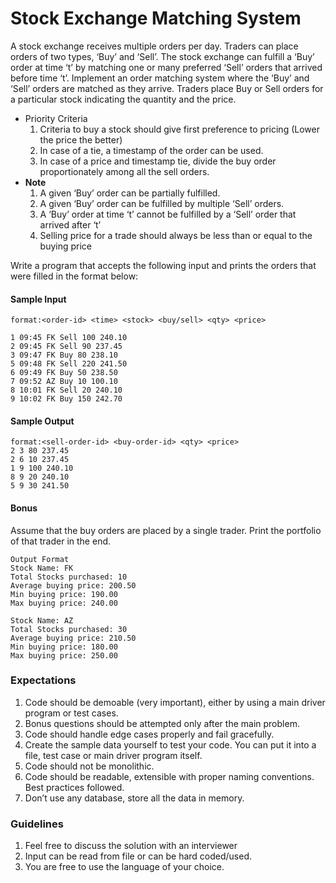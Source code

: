 # Stock Exchange Matching System

A stock exchange receives multiple orders per day. Traders can place orders of two types, ‘Buy’ and ‘Sell’. The stock exchange can fulfill a ‘Buy’ order at time ‘t’ by matching one or many preferred ‘Sell’ orders that arrived before time ‘t’. Implement an order matching system where the ‘Buy’ and ‘Sell’ orders are matched as they arrive.
Traders place Buy or Sell orders for a particular stock indicating the quantity and the price.


* Priority Criteria
    1. Criteria to buy a stock should give first preference to pricing (Lower the price the better)  
    2. In case of a tie, a timestamp of the order can be used.
    3. In case of a price and timestamp tie, divide the buy order proportionately among all the sell orders. 
* **Note**
    1. A given ‘Buy’ order can be partially fulfilled.
    2. A given ‘Buy’ order can be fulfilled by multiple ‘Sell’ orders.
    3. A ‘Buy’ order at time ‘t’ cannot be fulfilled by a ‘Sell’ order that arrived after ‘t’
    4. Selling price for a trade should always be less than or equal to the buying price


Write a program that accepts the following input and prints the orders that were filled in the format below:

#### Sample Input
```
format:<order-id> <time> <stock> <buy/sell> <qty> <price>

1 09:45 FK Sell 100 240.10
2 09:45 FK Sell 90 237.45
3 09:47 FK Buy 80 238.10
5 09:48 FK Sell 220 241.50
6 09:49 FK Buy 50 238.50
7 09:52 AZ Buy 10 100.10
8 10:01 FK Sell 20 240.10
9 10:02 FK Buy 150 242.70
```
#### Sample Output
```
format:<sell-order-id> <buy-order-id> <qty> <price>
2 3 80 237.45
2 6 10 237.45
1 9 100 240.10
8 9 20 240.10
5 9 30 241.50
```
#### Bonus
Assume that the buy orders are placed by a single trader. Print the portfolio of that trader in the end.

```
Output Format
Stock Name: FK
Total Stocks purchased: 10
Average buying price: 200.50
Min buying price: 190.00
Max buying price: 240.00

Stock Name: AZ
Total Stocks purchased: 30
Average buying price: 210.50
Min buying price: 180.00
Max buying price: 250.00
```

### Expectations
1. Code should be demoable (very important), either by using a main driver program or test cases.
2. Bonus questions should be attempted only after the main problem.
3. Code should handle edge cases properly and fail gracefully.
4. Create the sample data yourself to test your code. You can put it into a file, test case or main driver program itself.
5. Code should not be monolithic.
6. Code should be readable, extensible with proper naming conventions. Best practices followed.
7. Don’t use any database, store all the data in memory.

### Guidelines
1. Feel free to discuss the solution with an interviewer
2. Input can be read from file or can be hard coded/used.
3. You are free to use the language of your choice.